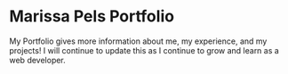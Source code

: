 # Marissa Pels Portfolio

My Portfolio gives more information about me, my experience, and my projects! I will continue to update this as I continue to grow and learn as a web developer.